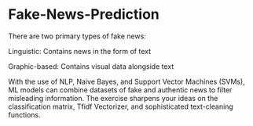 # Fake-News-Prediction

There are two primary types of fake news:

Linguistic: Contains news in the form of text

Graphic-based: Contains visual data alongside text

With the use of NLP, Naive Bayes, and Support Vector Machines (SVMs), ML models can combine datasets of fake and authentic news to filter misleading information. The exercise sharpens your ideas on the classification matrix, Tfidf Vectorizer, and sophisticated text-cleaning functions.
